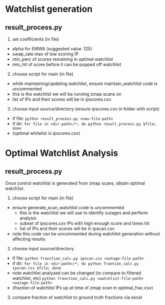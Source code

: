 # Watchlist generation
## result_process.py
1. set coefficients (in file)
- alpha for EMWA (suggested value .125)
- swap_rate max of low scoring IP
- min_perc of scores remaining in optimal watchlist
- min_hit of score before it can be popped off watchlist
2. choose script for main (in file)
- while maintaining/updating watchlist, ensure maintain_watchlist code is uncommented
- this is the watchlist we will be running zmap scans on
- list of IPs and their scores will be in ipscores.csv
3. choose input source/directory (ensure ipscores.csv in folder with script)
- if file: 
	`python result_process.py <new-file-path>`
- if dir: 
	`for file in <dir-path>/*; do python result_process.py $file; done`
- (optimal whitelist is ipscores.csv)

# Optimal Watchlist Analysis
## result_process.py
Once control watchlist is generated from zmap scans, obtain optimal watchlist.
1. choose script for main (in file)
- ensure generate_scan_watchlist code is uncommented
	- this is the watchlist we will use to identify outages and perform analysis
	- subset of ipscores.csv IPs with high enough score and times hit
	- list of IPs and their scores will be in ipscan.csv
- note this code can be uncommented during watchlist generation without affecting results
2. choose input source/directory
- if file: 
	`python franction_calc.py ipscan.csv <outage-file-path>`
- if dir: 
	`for file in <dir-path>/*; do python frantion_calc.py ipscan.csv $file; done`
- note watchlist analyzed can be changed (to compare to filtered watchlist, etc)
	`python franction_calc.py <watchlist-file-path> <outage-file-path>`
- (fraction of watchlist IPs up at time of zmap scan in optimal_frac.csv)
3. compare fraction of watchlist to ground truth fractions via excel

